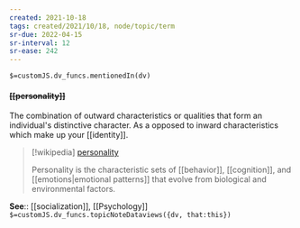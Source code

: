 ```yaml
---
created: 2021-10-18
tags: created/2021/10/18, node/topic/term
sr-due: 2022-04-15
sr-interval: 12
sr-ease: 242
---
```

`$=customJS.dv_funcs.mentionedIn(dv)`

#### <s class="topic-title">[[personality]]</s>

The combination of outward characteristics or qualities that form an individual's distinctive character. As a opposed to inward characteristics which make up your [[identity]].

> [!wikipedia] [personality](https://en.wikipedia.org/wiki/Personality)
> 
> Personality is the characteristic sets of [[behavior]], [[cognition]], and [[emotions|emotional patterns]] that evolve from biological and environmental factors. 
> 


**See**:: [[socialization]], [[Psychology]]
`$=customJS.dv_funcs.topicNoteDataviews({dv, that:this})`